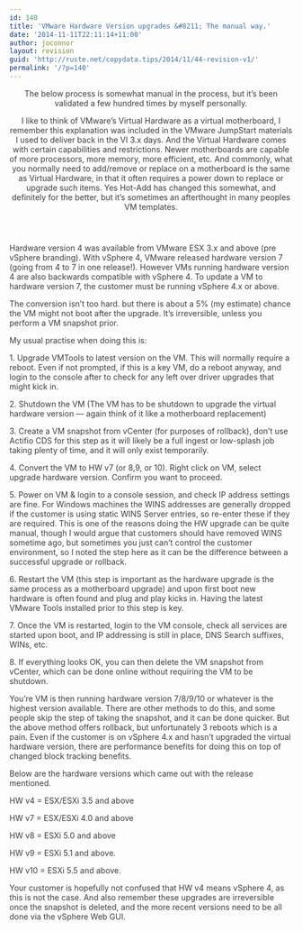 ```yaml
---
id: 140
title: 'VMware Hardware Version upgrades &#8211; The manual way.'
date: '2014-11-11T22:11:14+11:00'
author: joconnor
layout: revision
guid: 'http://ruste.net/copydata.tips/2014/11/44-revision-v1/'
permalink: '/?p=140'
---
```


<header style="color: #3d3d3d;">The below process is somewhat manual in the process, but it’s been validated a few hundred times by myself personally.

I like to think of VMware’s Virtual Hardware as a virtual motherboard, I remember this explanation was included in the VMware JumpStart materials I used to deliver back in the VI 3.x days. And the Virtual Hardware comes with certain capabilities and restrictions. Newer motherboards are capable of more processors, more memory, more efficient, etc. And commonly, what you normally need to add/remove or replace on a motherboard is the same as Virtual Hardware, in that it often requires a power down to replace or upgrade such items. Yes Hot-Add has changed this somewhat, and definitely for the better, but it’s sometimes an afterthought in many peoples VM templates.

</header><section class="jive-content-body" style="color: #3d3d3d;"><div class="jive-rendered-content" style="font-weight: inherit; font-style: inherit;">Hardware version 4 was available from VMware ESX 3.x and above (pre vSphere branding). With vSphere 4, VMware released hardware version 7 (going from 4 to 7 in one release!). However VMs running hardware version 4 are also backwards compatible with vSphere 4. To update a VM to hardware version 7, the customer must be running vSphere 4.x or above.

The conversion isn’t too hard. but there is about a 5% (my estimate) chance the VM might not boot after the upgrade. It’s irreversible, <span style="font-weight: inherit; font-style: inherit;">unless you </span>perform a VM snapshot prior.

My usual practise when doing this is:

1\. Upgrade VMTools to latest version on the VM. This will normally require a reboot. Even if not prompted, if this is a key VM, do a reboot anyway, and login to the console after to check for any left over driver upgrades that might kick in.

2\. Shutdown the VM (The VM has to be shutdown to upgrade the virtual hardware version — again think of it like a motherboard replacement)

3\. Create a VM snapshot from vCenter (for purposes of rollback), don’t use Actifio CDS for this step as it will likely be a full ingest or low-splash job taking plenty of time, and it will only exist temporarily.

4\. Convert the VM to HW v7 (or 8,9, or 10). Right click on VM, select upgrade hardware version. Confirm you want to proceed.

5\. Power on VM &amp; login to a console session, and check IP address settings are fine. For Windows machines the WINS addresses are generally dropped if the customer is using static WINS Server entries, so re-enter these if they are required. This is one of the reasons doing the HW upgrade can be quite manual, though I would argue that customers should have removed WINS sometime ago, but sometimes you just can’t control the customer environment, so I noted the step here as it can be the difference between a successful upgrade or rollback.

6\. Restart the VM (this step is important as the hardware upgrade is the same process as a motherboard upgrade) and upon first boot new hardware is often found and plug and play kicks in. Having the latest VMware Tools installed prior to this step is key.

7\. Once the VM is restarted, login to the VM console, check all services are started upon boot, and IP addressing is still in place, DNS Search suffixes, WINs, etc.

8\. If everything looks OK, you can then delete the VM snapshot from vCenter, which <span style="font-weight: inherit; font-style: inherit;">can</span> be done online without requiring the VM to be shutdown.

You’re VM is then running hardware version 7/8/9/10 or whatever is the highest version available. There are other methods to do this, and some people skip the step of taking the snapshot, and it can be done quicker. But the above method offers rollback, but unfortunately 3 reboots which is a pain. Even if the customer is on vSphere 4.x and hasn’t upgraded the virtual hardware version, there are performance benefits for doing this on top of changed block tracking benefits.

Below are the hardware versions which came out with the release mentioned.

HW v4 = ESX/ESXi 3.5 and above

HW v7 = ESX/ESXi 4.0 and above

HW v8 = ESXi 5.0 and above

HW v9 = ESXi 5.1 and above.

HW v10 = ESXi 5.5 and above.

Your customer is hopefully not confused that HW v4 means vSphere 4, as this is not the case. And also remember these upgrades are irreversible once the snapshot is deleted, and the more recent versions need to be all done via the vSphere Web GUI.

</div></section>